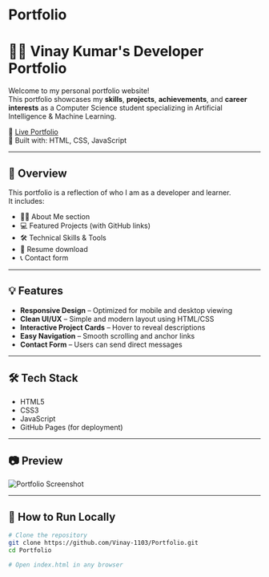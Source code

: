 # Portfolio
# 👨‍💻 Vinay Kumar's Developer Portfolio

Welcome to my personal portfolio website!  
This portfolio showcases my **skills**, **projects**, **achievements**, and **career interests** as a Computer Science student specializing in Artificial Intelligence & Machine Learning.

🚀 [Live Portfolio](https://vinay-1103.github.io/Portfolio/)  
📌 Built with: HTML, CSS, JavaScript

---

## 📌 Overview
This portfolio is a reflection of who I am as a developer and learner.  
It includes:

- 🧑‍💼 About Me section  
- 💻 Featured Projects (with GitHub links)  
- 🛠️ Technical Skills & Tools  
- 📜 Resume download  
- 📞 Contact form

---

## 💡 Features

- **Responsive Design** – Optimized for mobile and desktop viewing  
- **Clean UI/UX** – Simple and modern layout using HTML/CSS  
- **Interactive Project Cards** – Hover to reveal descriptions  
- **Easy Navigation** – Smooth scrolling and anchor links  
- **Contact Form** – Users can send direct messages

---

## 🛠️ Tech Stack

- HTML5  
- CSS3  
- JavaScript  
- GitHub Pages (for deployment)

---

## 📷 Preview

![Portfolio Screenshot](screenshots/portfolio-preview.png)

---

## 📂 How to Run Locally

```bash
# Clone the repository
git clone https://github.com/Vinay-1103/Portfolio.git
cd Portfolio

# Open index.html in any browser
